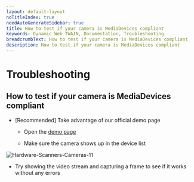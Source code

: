 ```yaml
---
layout: default-layout
noTitleIndex: true
needAutoGenerateSidebar: true
title: How to test if your camera is MediaDevices compliant
keywords: Dynamic Web TWAIN, Documentation, Troubleshooting
breadcrumbText: How to test if your camera is MediaDevices compliant
description: How to test if your camera is MediaDevices compliant
---
```


# Troubleshooting

## How to test if your camera is MediaDevices compliant

- [Recommended] Take advantage of our official demo page

  - Open the [demo page](https://demo.dynamsoft.com/Samples/dwt/Pure-JS-Solution/PureJSSolution.html?utm_source=dwtdocs)

  - Make sure the camera shows up in the device list

![Hardware-Scanners-Cameras-11]({{site.assets}}imgs/Hardware-Scanners-Cameras-11.png)

- Try showing the video stream and capturing a frame to see if it works without any errors
